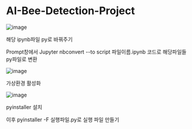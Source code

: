 # AI-Bee-Detection-Project

![image](https://user-images.githubusercontent.com/104436260/193985440-2c1c2cd9-9a1d-4998-91e5-72272c067f9b.png)

해당 ipynb파일 py로 바꿔주기

Prompt창에서 Jupyter nbconvert --to script 파일이름.ipynb 코드로 해당파일들 py파일로 변환

![image](https://user-images.githubusercontent.com/104436260/193985833-4199dd83-1b40-4b4e-85ec-92239dc9d0b1.png)

가상환경 활성화

![image](https://user-images.githubusercontent.com/104436260/193986071-4c2302a7-2610-4935-9c26-5e8e11005ef7.png)

pyinstaller 설치

이후 pyinstaller -F 실행파일.py로 실행 파일 만들기
